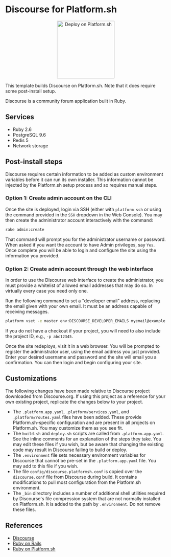 # Discourse for Platform.sh

<p align="center">
<a href="https://console.platform.sh/projects/create-project?template=https://raw.githubusercontent.com/platformsh/template-builder/master/templates/discourse/.platform.template.yaml&utm_content=discourse&utm_source=github&utm_medium=button&utm_campaign=deploy_on_platform">
    <img src="https://platform.sh/images/deploy/lg-blue.svg" alt="Deploy on Platform.sh" width="180px" />
</a>
</p>

This template builds Discourse on Platform.sh.  Note that it does require some post-install setup.

Discourse is a community forum application built in Ruby.

## Services

* Ruby 2.6
* PostgreSQL 9.6
* Redis 5
* Network storage

## Post-install steps

Discourse requires certain information to be added as custom environment variables before it can run its own installer.  This information cannot be injected by the Platform.sh setup process and so requires manual steps.

### Option 1: Create admin account on the CLI

Once the site is deployed, login via SSH (either with `platform ssh` or using the command provided in the `SSH` dropdown in the Web Console).  You may then create the administrator account interactively with the command:

```bash
rake admin:create
```

That command will prompt you for the administrator username or password.  When asked if you want the account to have Admin privileges, say `Yes`.  Once complete you will be able to login and configure the site using the information you provided.

### Option 2: Create admin account through the web interface

In order to use the Discourse web interface to create the administrator, you must provide a whitelist of allowed email addresses that may do so.  In virtually every case you need only one.

Run the following command to set a "developer email" address, replacing the email given with your own email.  It must be an address capable of receiving messages.

```bash
platform vset -e master env:DISCOURSE_DEVELOPER_EMAILS myemail@example.com
```

If you do not have a checkout if your project, you will need to also include the project ID, e.g., `-p abc12345`.

Once the site redeploys, visit it in a web browser.  You will be prompted to register the administrator user, using the email address you just provided.  Enter your desired username and password and the site will email you a confirmation.  You can then login and begin configuring your site.

## Customizations

The following changes have been made relative to Discourse project downloaded from Discourse.org.  If using this project as a reference for your own existing project, replicate the changes below to your project.

* The `.platform.app.yaml`, `.platform/services.yaml`, and `.platform/routes.yaml` files have been added.  These provide Platform.sh-specific configuration and are present in all projects on Platform.sh.  You may customize them as you see fit.
* The `build.sh` and `deploy.sh` scripts are called from `.platform.app.yaml`.  See the inline comments for an explanation of the steps they take.  You may edit these files if you wish, but be aware that changing the existing code may result in Discourse failing to build or deploy.
* The `.environment` file sets necessary environment variables for Discourse that cannot be pre-set in the `.platform.app.yaml` file.  You may add to this file if you wish.
* The file `config/discourse.platformsh.conf` is copied over the `discourse.conf` file from Discourse during build.  It contains modifications to pull most configuration from the Platform.sh environment.
* The `_bin` directory includes a number of additional shell utilities required by Discourse's file compression system that are not normally installed on Platform.sh.  It is added to the path by `.environment`.  Do not remove these files.

## References

* [Discourse](https://www.discourse.org/)
* [Ruby on Rails](https://rubyonrails.org/)
* [Ruby on Platform.sh](https://docs.platform.sh/languages/ruby.html)
